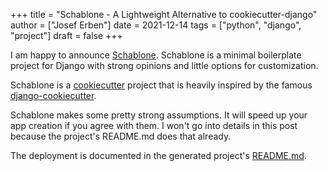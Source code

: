 +++
title = "Schablone - A Lightweight Alternative to cookiecutter-django"
author = ["Josef Erben"]
date = 2021-12-14
tags = ["python", "django", "project"]
draft = false
+++

I am happy to announce [Schablone](<https://github.com/joseferben/schablone>). Schablone is a minimal boilerplate project for Django with strong opinions and little options for customization.

<!--more-->

Schablone is a [cookiecutter](<https://github.com/cookiecutter/cookiecutter>) project that is heavily inspired by the famous [django-cookiecutter](<https://github.com/cookiecutter/cookiecutter-django>).

Schablone makes some pretty strong assumptions. It will speed up your app creation if you agree with them. I won't go into details in this post because the project's README.md does that already.

The deployment is documented in the generated project's [README.md](<https://github.com/joseferben/schablone/blob/main/%7B%7Bcookiecutter.project_slug%7D%7D/README.md>).